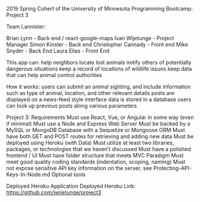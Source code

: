2019 Spring Cohert of the University of Minnesota Programming Bootcamp: Project 3

Team Lannister:

Brian Lynn - Back end / react-google-maps
Ivan Wijetunge - Project Manager
Simon Kinsler - Back end
Christopher Cannady - Front end
Mike Snyder - Back End
Laura Elias - Front End

This app can:
help neighbors locate lost animals
notify others of potentially dangerous situations 
keep a record of locations of wildlife issues
keep data that can help animal control authorities

How it works:
users can submit an animal sighting, and include information such as type of animal, location, and other relevant details
posts are displayed on a news-feed style interface
data is stored in a database
users can look up previous posts along various parameters

Project 3: Requirements
Must use React, Vue, or Angular in some way (even if minimal)
Must use a Node and Express Web Server
Must be backed by a MySQL or MongoDB Database with a Sequelize or Mongoose ORM
Must have both GET and POST routes for retrieving and adding new data
Must be deployed using Heroku (with Data)
Must utilize at least two libraries, packages, or technologies that we haven’t discussed
Must have a polished frontend / UI
Must have folder structure that meets MVC Paradigm
Must meet good quality coding standards (indentation, scoping, naming)
Must not expose sensitive API key information on the server, see Protecting-API-Keys-In-Node.md
Optional tools

Deployed Heroku Application
Deployed Heroku Link: https://github.com/iwijetunge/project3
